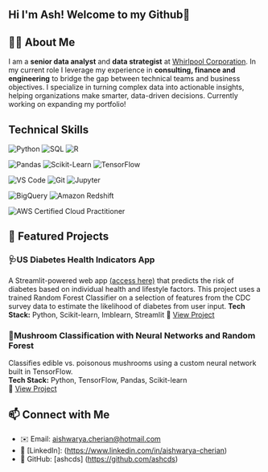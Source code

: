 ## Hi I'm Ash! Welcome to my Github👋

## 👩‍💻 About Me 
I am a **senior data analyst** and **data strategist** at [Whirlpool Corporation](https://www.whirlpoolcorp.com/). In my current role I leverage my experience in **consulting, finance and engineering** to bridge the gap between technical teams and business objectives. I specialize in turning complex data into actionable insights, helping organizations make smarter, data-driven decisions. Currently working on expanding my portfolio!


## Technical Skills 
![Python](https://img.shields.io/badge/Python-3776AB?style=flat&logo=python&logoColor=white)
![SQL](https://img.shields.io/badge/SQL-4479A1?style=flat&logo=mysql&logoColor=white)
![R](https://img.shields.io/badge/R-276DC3?style=flat&logo=r&logoColor=white)

![Pandas](https://img.shields.io/badge/Pandas-150458?style=flat&logo=pandas&logoColor=white)
![Scikit-Learn](https://img.shields.io/badge/Scikit--Learn-F7931E?style=flat&logo=scikit-learn&logoColor=white)
![TensorFlow](https://img.shields.io/badge/TensorFlow-FF6F00?style=flat&logo=tensorflow&logoColor=white)

![VS Code](https://img.shields.io/badge/VS%20Code-007ACC?style=flat&logo=visual-studio-code&logoColor=white)
![Git](https://img.shields.io/badge/Git-F05032?style=flat&logo=git&logoColor=white)
![Jupyter](https://img.shields.io/badge/Jupyter-F37626?style=flat&logo=jupyter&logoColor=white)

![BigQuery](https://img.shields.io/badge/BigQuery-4285F4?style=flat&logo=google-cloud&logoColor=white)
![Amazon Redshift](https://img.shields.io/badge/Amazon%20Redshift-8C4FFF?style=flat&logo=amazon-redshift&logoColor=white)

![AWS Certified Cloud Practitioner](https://img.shields.io/badge/AWS_Cloud_Practitioner-Certificate-232F3E?style=flat&logo=amazon-aws&logoColor=white) 

## 📂 Featured Projects

### 🩺US Diabetes Health Indicators App
A Streamlit-powered web app [(access here)](https://check-your-diabetes-risk.streamlit.app/) that predicts the risk of diabetes based on individual health and lifestyle factors. This project uses a trained Random Forest Classifier on a selection of features from the CDC survey data to estimate the likelihood of diabetes from user input. 
**Tech Stack:** Python, Scikit-learn, Imblearn, Streamlit
🔗 [View Project](https://github.com/ashcds/US-diabetes-health-indicators)

### 🍄Mushroom Classification with Neural Networks and Random Forest
Classifies edible vs. poisonous mushrooms using a custom neural network built in TensorFlow.  
**Tech Stack:** Python, TensorFlow, Pandas, Scikit-learn  
🔗 [View Project](https://github.com/ashcds/mushroom-classification)

## 📫 Connect with Me 

- ✉️ Email: aishwarya.cherian@hotmail.com
- 💼 [LinkedIn]: (https://www.linkedin.com/in/aishwarya-cherian)
- 🐙 GitHub: [ashcds] (https://github.com/ashcds)
